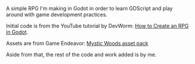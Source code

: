A simple RPG I'm making in Godot in order to learn GDScript and play around with game development practices.

Initial code is from the YouTube tutorial by DevWorm: [How to Create an RPG in Godot](https://www.youtube.com/watch?v=pBoXqW4RykE&list=PL3cGrGHvkwn0zoGLoGorwvGj6dHCjLaGd).

Assets are from Game Endeavor: [Mystic Woods asset pack](https://game-endeavor.itch.io/mystic-woods)

Aside from that, the rest of the code and work added is by me.
